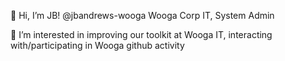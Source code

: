 👋 Hi, I’m JB! @jbandrews-wooga
Wooga Corp IT, System Admin

👀 I’m interested in 
improving our toolkit at Wooga IT, interacting with/participating in Wooga github activity 

